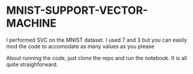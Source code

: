 # MNIST-SUPPORT-VECTOR-MACHINE
I performed SVC on the MNIST dataset. I used 7 and 3 but you can easily mod the code to accomodate as many values as you please


About running the code, just clone the repo and run the notebook. It is all quite straighforward.
